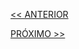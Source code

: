 [<< ANTERIOR](https://github.com/pvreboucas/integracao-continua-ci/tree/aula-01/aulas)



[PRÓXIMO >>](https://github.com/pvreboucas/integracao-continua-ci/tree/aula-03/aulas)
